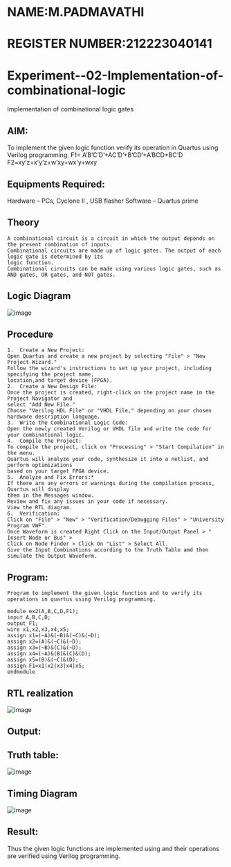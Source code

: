 # NAME:M.PADMAVATHI
# REGISTER NUMBER:212223040141

# Experiment--02-Implementation-of-combinational-logic
Implementation of combinational logic gates
 
## AIM:
To implement the given logic function verify its operation in Quartus using Verilog programming.
 F1= A’B’C’D’+AC’D’+B’CD’+A’BCD+BC’D
F2=xy’z+x’y’z+w’xy+wx’y+wxy
 
## Equipments Required:
 Hardware – PCs, Cyclone II , USB flasher
 Software – Quartus prime


## Theory
```
A combinational circuit is a circuit in which the output depends on the present combination of inputs.
Combinational circuits are made up of logic gates. The output of each logic gate is determined by its
logic function.
Combinational circuits can be made using various logic gates, such as AND gates, OR gates, and NOT gates.
```

## Logic Diagram

![image](https://github.com/PadmavathiMuthukumar/Experiment--02-Implementation-of-combinational-logic-/assets/154965880/a2042d92-1b28-45b2-822e-ed64694d3ab8)

## Procedure
```
1.	Create a New Project:
Open Quartus and create a new project by selecting "File" > "New Project Wizard."
Follow the wizard's instructions to set up your project, including specifying the project name,
location,and target device (FPGA).
2.	Create a New Design File:
Once the project is created, right-click on the project name in the Project Navigator and
select "Add New File."
Choose "Verilog HDL File" or "VHDL File," depending on your chosen hardware description language.
3.	Write the Combinational Logic Code:
Open the newly created Verilog or VHDL file and write the code for your combinational logic.
4.	Compile the Project:
To compile the project, click on "Processing" > "Start Compilation" in the menu.
Quartus will analyze your code, synthesize it into a netlist, and perform optimizations
based on your target FPGA device.
5.	Analyze and Fix Errors:*
If there are any errors or warnings during the compilation process, Quartus will display
them in the Messages window.
Review and fix any issues in your code if necessary.
View the RTL diagram.
6.	Verification:
Click on "File" > "New" > "Verification/Debugging Files" > "University Program VWF".
Once Waveform is created Right Click on the Input/Output Panel > " Insert Node or Bus" >
Click on Node Finder > Click On "List" > Select All.
Give the Input Combinations according to the Truth Table amd then simulate the Output Waveform.
```
## Program:
```
Program to implement the given logic function and to verify its operations in quartus using Verilog programming.

module ex2(A,B,C,D,F1);
input A,B,C,D;
output F1;
wire x1,x2,x3,x4,x5;
assign x1=(~A)&(~B)&(~C)&(~D);
assign x2=(A)&(~C)&(~D);
assign x3=(~B)&(C)&(~D);
assign x4=(~A)&(B)&(C)&(D);
assign x5=(B)&(~C)&(D);
assign F1=x1|x2|x3|x4|x5;
endmodule
```
## RTL realization

![image](https://github.com/PadmavathiMuthukumar/Experiment--02-Implementation-of-combinational-logic-/assets/154965880/187fa7f0-fc58-464b-a9db-abbf9f29b366)

## Output:
## Truth table:

![image](https://github.com/PadmavathiMuthukumar/Experiment--02-Implementation-of-combinational-logic-/assets/154965880/7823bd04-5de1-4f6f-8637-b9fa9afa35b8)

## Timing Diagram

![image](https://github.com/PadmavathiMuthukumar/Experiment--02-Implementation-of-combinational-logic-/assets/154965880/39ff1654-5556-4f8d-90dc-0b9d8ed69b0e)

## Result:
Thus the given logic functions are implemented using  and their operations are verified using Verilog programming.
